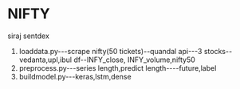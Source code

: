 # NIFTY

siraj
sentdex

1. loaddata.py---scrape nifty(50 tickets)--quandal api---3 stocks--vedanta,upl,ibul
   df--INFY_close, INFY_volume,nifty50
3. preprocess.py---series length,predict length----future,label
4. buildmodel.py---keras,lstm,dense

